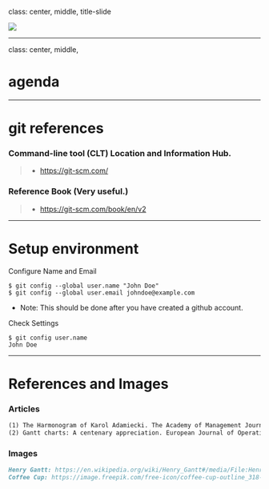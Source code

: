 class: center, middle, title-slide

![](https://git-scm.com/images/logo@2x.png)

---
class: center, middle,

# agenda

---

# git references

### Command-line tool (CLT) Location and Information Hub.
> - https://git-scm.com/

### Reference Book (Very useful.)
> - https://git-scm.com/book/en/v2

---

# Setup environment

Configure Name and Email

```git
$ git config --global user.name "John Doe"
$ git config --global user.email johndoe@example.com
```

- Note: This should be done after you have created a github account.

Check Settings

```git
$ git config user.name
John Doe
```

---

# References and Images


[1]: https://www.jstor.org/stable/255537
[2]: https://web.archive.org/web/20131126152919/http://www-public.it-sudparis.eu:80/~gibson/Teaching/CSC7003/ReadingMaterial/Wilson03.pdf

### Articles

```md 
(1) The Harmonogram of Karol Adamiecki. The Academy of Management Journal. Vol. 18, (1975), pp. 358-364. Found at: <https://www.jstor.org/stable/255537>
(2) Gantt charts: A centenary appreciation. European Journal of Operational Research. Vol. 149, (2003), pp. 430–437. Found at: <https://web.archive.org/web/20131126152919/http://www-public.it-sudparis.eu:80/~gibson/Teaching/CSC7003/ReadingMaterial/Wilson03.pdf>
```

### Images

```md
Henry Gantt: https://en.wikipedia.org/wiki/Henry_Gantt#/media/File:Henry_L._Gantt.jpg
Coffee Cup: https://image.freepik.com/free-icon/coffee-cup-outline_318-39738.jpg
```
